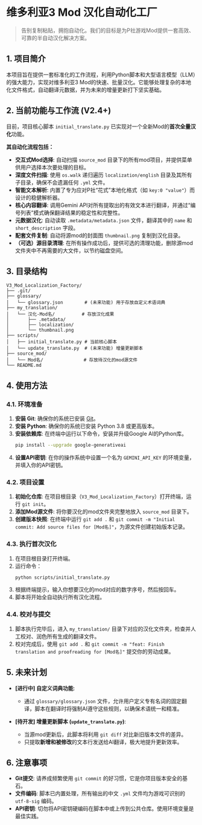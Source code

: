 # 维多利亚3 Mod 汉化自动化工厂

> 告别复制粘贴，拥抱自动化。我们的目标是为P社游戏Mod提供一套高效、可靠的半自动汉化解决方案。

## 1. 项目简介

本项目旨在提供一套标准化的工作流程，利用Python脚本和大型语言模型（LLM）的强大能力，实现对维多利亚3 Mod的快速、批量汉化。它能够处理复杂的本地化文件格式，自动翻译元数据，并为未来的增量更新打下坚实基础。

## 2. 当前功能与工作流 (V2.4+)

目前，项目核心脚本 `initial_translate.py` 已实现对一个全新Mod的**首次全量汉化**功能。

**其自动化流程包括：**
* **交互式Mod选择**: 自动扫描 `source_mod` 目录下的所有mod项目，并提供菜单供用户选择本次要处理的目标。
* **深度文件扫描**: 使用 `os.walk` 递归遍历 `localization/english` 目录及其所有子目录，确保不会遗漏任何 `.yml` 文件。
* **智能文本解析**: 内置了专为应对P社“花式”本地化格式（如 `key:0 "value"`）而设计的稳健解析器。
* **核心内容翻译**: 调用Gemini API对所有提取出的有效文本进行翻译，并通过“编号列表”模式确保翻译结果的稳定性和完整性。
* **元数据汉化**: 自动读取 `.metadata/metadata.json` 文件，翻译其中的 `name` 和 `short_description` 字段。
* **配套文件复制**: 自动将源mod的封面图 `thumbnail.png` 复制到汉化目录。
* **（可选）源目录清理**: 在所有操作成功后，提供可选的清理功能，删除源mod文件夹中不再需要的大文件，以节约磁盘空间。

## 3. 目录结构

```
V3_Mod_Localization_Factory/
├── .git/
├── glossary/
│   └── glossary.json        # (未来功能) 用于存放自定义术语词典
├── my_translation/
│   └── 汉化-Mod名/          # 存放汉化成果
│       ├── .metadata/
│       ├── localization/
│       └── thumbnail.png
├── scripts/
│   ├── initial_translate.py # 当前核心脚本
│   └── update_translate.py  # (未来功能) 增量更新脚本
├── source_mod/
│   └── Mod名/               # 存放待汉化的mod源文件
└── README.md
```

## 4. 使用方法

### 4.1. 环境准备
1.  **安装 Git**: 确保你的系统已安装 [Git](https://git-scm.com/downloads)。
2.  **安装 Python**: 确保你的系统已安装 Python 3.8 或更高版本。
3.  **安装依赖库**: 在终端中运行以下命令，安装并升级Google AI的Python库。
    ```bash
    pip install --upgrade google-generativeai
    ```
4.  **设置API密钥**: 在你的操作系统中设置一个名为 `GEMINI_API_KEY` 的环境变量，并填入你的API密钥。

### 4.2. 项目设置
1.  **初始化仓库**: 在项目根目录（`V3_Mod_Localization_Factory`）打开终端，运行 `git init`。
2.  **添加Mod源文件**: 将你要汉化的mod文件夹完整地放入 `source_mod` 目录下。
3.  **创建版本快照**: 在终端中运行 `git add .` 和 `git commit -m "Initial commit: Add source files for [Mod名]"`，为源文件创建初始版本记录。

### 4.3. 执行首次汉化
1.  在项目根目录打开终端。
2.  运行命令：
    ```bash
    python scripts/initial_translate.py
    ```
3.  根据终端提示，输入你想要汉化的mod对应的数字序号，然后按回车。
4.  脚本将开始全自动执行所有汉化流程。

### 4.4. 校对与提交
1.  脚本执行完毕后，进入 `my_translation/` 目录下对应的汉化文件夹，检查并人工校对、润色所有生成的翻译文件。
2.  校对完成后，使用 `git add .` 和 `git commit -m "feat: Finish translation and proofreading for [Mod名]"` 提交你的劳动成果。

## 5. 未来计划

* **[进行中] 自定义词典功能**:
    * 通过 `glossary/glossary.json` 文件，允许用户定义专有名词的固定翻译，脚本在翻译时将强制AI遵守这些规则，以确保术语统一和精准。

* **[待开发] 增量更新脚本 (`update_translate.py`)**:
    * 当源mod更新后，此脚本将利用 `git diff` 对比新旧版本文件的差异。
    * 只提取**新增和被修改**的文本行发送给AI翻译，极大地提升更新效率。

## 6. 注意事项
* **Git提交**: 请养成频繁使用 `git commit` 的好习惯，它是你项目版本安全的基石。
* **文件编码**: 脚本已内置处理，所有输出的中文 `.yml` 文件均为游戏可识别的 `utf-8-sig` 编码。
* **API密钥**: 切勿将API密钥硬编码在脚本中或上传到公共仓库。使用环境变量是最佳实践。